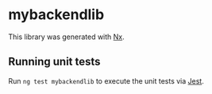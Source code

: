 # mybackendlib

This library was generated with [Nx](https://nx.dev).

## Running unit tests

Run `ng test mybackendlib` to execute the unit tests via [Jest](https://jestjs.io).
